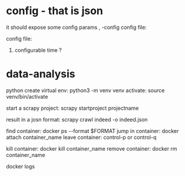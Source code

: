 # config - that is json
it should expose some config params , 
-config config file:

config file:
1. configurable time ?

# data-analysis

python 
create virtual env: python3 -m venv venv
activate: source venv/bin/activate

start a scrapy project: scrapy startproject projectname

result in a josn format: scrapy crawl indeed -o indeed.json  

find container: docker ps --format $FORMAT
jump in container: docker attach container_name
leave container: control-p or control-q

kill container: docker kill container_name
remove container: docker rm container_name

docker logs 

